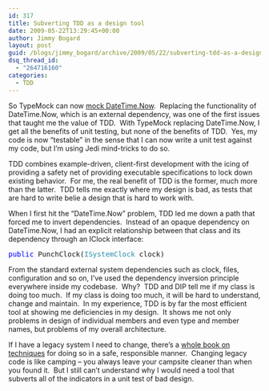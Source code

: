```yaml
---
id: 317
title: Subverting TDD as a design tool
date: 2009-05-22T13:29:45+00:00
author: Jimmy Bogard
layout: post
guid: /blogs/jimmy_bogard/archive/2009/05/22/subverting-tdd-as-a-design-tool.aspx
dsq_thread_id:
  - "264716160"
categories:
  - TDD
---
```

So TypeMock can now [mock DateTime.Now](http://blog.typemock.com/2009/05/mockingfaking-datetimenow-in-unit-tests.html).&#160; Replacing the functionality of DateTime.Now, which is an external dependency, was one of the first issues that taught me the value of TDD.&#160; With TypeMock replacing DateTime.Now, I get all the benefits of unit testing, but none of the benefits of TDD.&#160; Yes, my code is now “testable” in the sense that I can now write a unit test against my code, but I’m using Jedi mind-tricks to do so.

TDD combines example-driven, client-first development with the icing of providing a safety net of providing executable specifications to lock down existing behavior.&#160; For me, the real benefit of TDD is the former, much more than the latter.&#160; TDD tells me exactly where my design is bad, as tests that are hard to write belie a design that is hard to work with.

When I first hit the “DateTime.Now” problem, TDD led me down a path that forced me to invert dependencies.&#160; Instead of an opaque dependency on DateTime.Now, I had an explicit relationship between that class and its dependency through an IClock interface:

<pre><span style="color: blue">public </span>PunchClock(<span style="color: #2b91af">ISystemClock </span>clock)</pre>

[](http://11011.net/software/vspaste)

From the standard external system dependencies such as clock, files, configuration and so on, I’ve used the dependency inversion principle everywhere inside my codebase.&#160; Why?&#160; TDD and DIP tell me if my class is doing too much.&#160; If my class is doing too much, it will be hard to understand, change and maintain.&#160; In my experience, TDD is by far the most efficient tool at showing me deficiencies in my design.&#160; It shows me not only problems in design of individual members and even type and member names, but problems of my overall architecture.

If I have a legacy system I need to change, there’s a [whole book on techniques](http://www.amazon.com/Working-Effectively-Legacy-Robert-Martin/dp/0131177052) for doing so in a safe, responsible manner.&#160; Changing legacy code is like camping – you always leave your campsite cleaner than when you found it.&#160; But I still can’t understand why I would need a tool that subverts all of the indicators in a unit test of bad design.